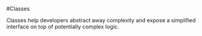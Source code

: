 #Classes  

Classes help developers abstract away complexity and expose a simplified interface on top of potentially complex logic.  
